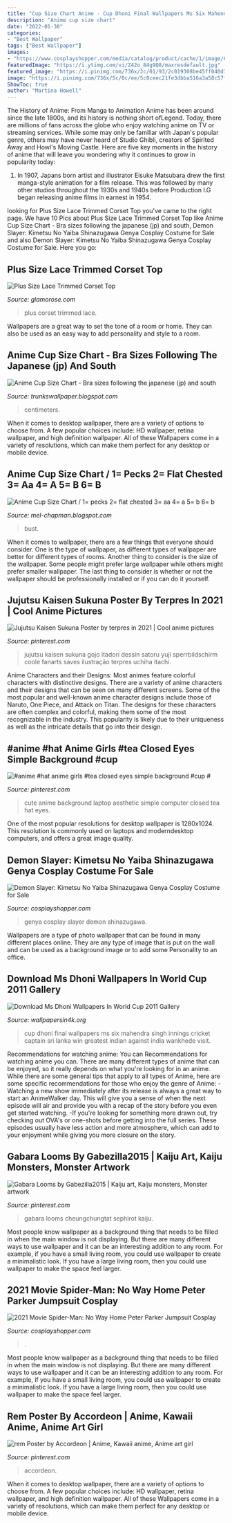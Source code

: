 ```yaml
---
title: "Cup Size Chart Anime - Cup Dhoni Final Wallpapers Ms Six Mahendra Singh Innings Cricket Captain Sri Lanka Win Greatest Indian Against India Wankhede Visit"
description: "Anime cup size chart"
date: "2022-01-30"
categories:
- "Best Wallpaper"
tags: ["Best Wallpaper"]
images:
- "https://www.cosplayshopper.com/media/catalog/product/cache/1/image/650x/d9e1aab3ff6d4b19f6110704db2ea214/C/O/COS-002_02_223.jpg"
featuredImage: "https://i.ytimg.com/vi/Z42o_84g9Q8/maxresdefault.jpg"
featured_image: "https://i.pinimg.com/736x/2c/01/93/2c019308be45ff040d3795663a1066de.jpg"
image: "https://i.pinimg.com/736x/5c/0c/ee/5c0ceec21fe3dbba516a3a58c57f34d5.jpg"
ShowToc: true
author: "Martina Howell"
---
```



The History of Anime: From Manga to Animation
Anime has been around since the late 1800s, and its history is nothing short ofLegend. Today, there are millions of fans across the globe who enjoy watching anime on TV or streaming services. While some may only be familiar with Japan's popular genre, others may have never heard of Studio Ghibli, creators of Spirited Away and Howl's Moving Castle. Here are five key moments in the history of anime that will leave you wondering why it continues to grow in popularity today:
1) In 1907, Japans born artist and illustrator Eisuke Matsubara drew the first manga-style animation for a film release. This was followed by many other studios throughout the 1930s and 1940s before Production I.G began releasing anime films in earnest in 1954.

	

		
looking for Plus Size Lace Trimmed Corset Top you've came to the right page. We have 10 Pics about Plus Size Lace Trimmed Corset Top like Anime Cup Size Chart - Bra sizes following the japanese (jp) and south, Demon Slayer: Kimetsu No Yaiba Shinazugawa Genya Cosplay Costume for Sale and also Demon Slayer: Kimetsu No Yaiba Shinazugawa Genya Cosplay Costume for Sale. Here you go:
		
    
## Plus Size Lace Trimmed Corset Top

<img loading=lazy src="http://www.glamorose.com/v/vspfiles/photos/SH-X25953-2.jpg" onerror="this.onerror=null;this.src='https://tse3.mm.bing.net/th?id=OIP.nGeqSECnh-nXC5vgzqxqJAAAAA&amp;pid=15.1';" alt="Plus Size Lace Trimmed Corset Top">

_Source: glamorose.com_

>plus corset trimmed lace. 

	

Wallpapers are a great way to set the tone of a room or home. They can also be used as an easy way to add personality and style to a room.

    
## Anime Cup Size Chart - Bra Sizes Following The Japanese (jp) And South

<img loading=lazy src="https://i.ytimg.com/vi/Z42o_84g9Q8/maxresdefault.jpg" onerror="this.onerror=null;this.src='https://tse4.mm.bing.net/th?id=OIP.TfXSdotLHuQdpj03u8N_MQHaEK&amp;pid=15.1';" alt="Anime Cup Size Chart - Bra sizes following the japanese (jp) and south">

_Source: trunkswallpaper.blogspot.com_

>centimeters. 

	

When it comes to desktop wallpaper, there are a variety of options to choose from. A few popular choices include: HD wallpaper, retina wallpaper, and high definition wallpaper. All of these Wallpapers come in a variety of resolutions, which can make them perfect for any desktop or mobile device. 

    
## Anime Cup Size Chart / 1= Pecks 2= Flat Chested 3= Aa 4= A 5= B 6= B

<img loading=lazy src="https://vip.socio-corp.jp/wp-content/uploads/sites/3/2015/07/vm-6.png?w=580" onerror="this.onerror=null;this.src='https://tse3.mm.bing.net/th?id=OIP.oX0ZpkLhb7ybXfIheRt9FAHaHa&amp;pid=15.1';" alt="Anime Cup Size Chart / 1= pecks 2= flat chested 3= aa 4= a 5= b 6= b">

_Source: mel-chapman.blogspot.com_

>bust. 

	

When it comes to wallpaper, there are a few things that everyone should consider. One is the type of wallpaper, as different types of wallpaper are better for different types of rooms. Another thing to consider is the size of the wallpaper. Some people might prefer large wallpaper while others might prefer smaller wallpaper. The last thing to consider is whether or not the wallpaper should be professionally installed or if you can do it yourself.

    
## Jujutsu Kaisen Sukuna Poster By Terpres In 2021 | Cool Anime Pictures

<img loading=lazy src="https://i.pinimg.com/736x/2b/c1/f1/2bc1f170457412ddd65e4dfef03dc016.jpg" onerror="this.onerror=null;this.src='https://tse1.mm.bing.net/th?id=OIP.nHLczDpXwObIDWYxLNS5OAHaKX&amp;pid=15.1';" alt="Jujutsu Kaisen Sukuna Poster by terpres in 2021 | Cool anime pictures">

_Source: pinterest.com_

>jujutsu kaisen sukuna gojo itadori dessin satoru yuji sperrbildschirm coole fanarts saves ilustração terpres uchiha itachi. 

	

Anime Characters and their Designs: Most animes feature colorful characters with distinctive designs.
There are a variety of anime characters and their designs that can be seen on many different screens. Some of the most popular and well-known anime character designs include those of Naruto, One Piece, and Attack on Titan. The designs for these characters are often complex and colorful, making them some of the most recognizable in the industry. This popularity is likely due to their uniqueness as well as the intricate details that go into their design.

    
## #anime #hat Anime Girls #tea Closed Eyes Simple Background #cup #

<img loading=lazy src="https://i.pinimg.com/736x/4e/46/dd/4e46dd49d619acc0dcc271b0bb7d783e.jpg" onerror="this.onerror=null;this.src='https://tse2.mm.bing.net/th?id=OIP.2vJfxVb_WccmGFRD3gMtWQHaEK&amp;pid=15.1';" alt="#anime #hat anime girls #tea closed eyes simple background #cup #">

_Source: pinterest.com_

>cute anime background laptop aesthetic simple computer closed tea hat eyes. 

	

One of the most popular resolutions for desktop wallpaper is 1280x1024. This resolution is commonly used on laptops and moderndesktop computers, and offers a great image quality.

    
## Demon Slayer: Kimetsu No Yaiba Shinazugawa Genya Cosplay Costume For Sale

<img loading=lazy src="https://www.cosplayshopper.com/media/catalog/product/cache/1/image/650x/d9e1aab3ff6d4b19f6110704db2ea214/C/O/COS-013_02_180.jpg" onerror="this.onerror=null;this.src='https://tse1.mm.bing.net/th?id=OIP.VoGXq4y8aR7_9igFF6oO8AHaO0&amp;pid=15.1';" alt="Demon Slayer: Kimetsu No Yaiba Shinazugawa Genya Cosplay Costume for Sale">

_Source: cosplayshopper.com_

>genya cosplay slayer demon shinazugawa. 

	



Wallpapers are a type of photo wallpaper that can be found in many different places online. They are any type of image that is put on the wall and can be used as a background image or to add some Personality to an office.

    
## Download Ms Dhoni Wallpapers In World Cup 2011 Gallery

<img loading=lazy src="http://www.wallpapersin4k.org/wp-content/uploads/2017/04/Ms-Dhoni-Wallpapers-In-World-Cup-2011-8.jpg" onerror="this.onerror=null;this.src='https://tse3.mm.bing.net/th?id=OIP.QOfktCfeKS4Bw-pqlwPRnQHaLr&amp;pid=15.1';" alt="Download Ms Dhoni Wallpapers In World Cup 2011 Gallery">

_Source: wallpapersin4k.org_

>cup dhoni final wallpapers ms six mahendra singh innings cricket captain sri lanka win greatest indian against india wankhede visit. 

	

Recommendations for watching anime: You can
Recommendations for watching anime you can. There are many different types of anime that can be enjoyed, so it really depends on what you're looking for in an anime. While there are some general tips that apply to all types of Anime, here are some specific recommendations for those who enjoy the genre of Anime: 
-Watching a new show immediately after its release is always a great way to start an AnimeWalker day. This will give you a sense of when the next episode will air and provide you with a recap of the story before you even get started watching. 
-If you're looking for something more drawn out, try checking out OVA's or one-shots before getting into the full series. These episodes usually have less action and more atmosphere, which can add to your enjoyment while giving you more closure on the story.

    
## Gabara Looms By Gabezilla2015 | Kaiju Art, Kaiju Monsters, Monster Artwork

<img loading=lazy src="https://i.pinimg.com/736x/5c/0c/ee/5c0ceec21fe3dbba516a3a58c57f34d5.jpg" onerror="this.onerror=null;this.src='https://tse1.mm.bing.net/th?id=OIP.GY7v8klxxKdr3UAJ_EsWygHaJ5&amp;pid=15.1';" alt="Gabara Looms by Gabezilla2015 | Kaiju art, Kaiju monsters, Monster artwork">

_Source: pinterest.com_

>gabara looms cheungchungtat sephirot kaiju. 

	

Most people know wallpaper as a background thing that needs to be filled in when the main window is not displaying. But there are many different ways to use wallpaper and it can be an interesting addition to any room. For example, if you have a small living room, you could use wallpaper to create a minimalistic look. If you have a large living room, then you could use wallpaper to make the space feel larger.

    
## 2021 Movie Spider-Man: No Way Home Peter Parker Jumpsuit Cosplay

<img loading=lazy src="https://www.cosplayshopper.com/media/catalog/product/cache/1/image/650x/d9e1aab3ff6d4b19f6110704db2ea214/C/O/COS-002_02_223.jpg" onerror="this.onerror=null;this.src='https://tse2.mm.bing.net/th?id=OIP.NhFrzAufkcT3F5uwr0lziQHaLH&amp;pid=15.1';" alt="2021 Movie Spider-Man: No Way Home Peter Parker Jumpsuit Cosplay">

_Source: cosplayshopper.com_

>. 

	

Most people know wallpaper as a background thing that needs to be filled in when the main window is not displaying. But there are many different ways to use wallpaper and it can be an interesting addition to any room. For example, if you have a small living room, you could use wallpaper to create a minimalistic look. If you have a large living room, then you could use wallpaper to make the space feel larger.

    
## Rem Poster By Accordeon | Anime, Kawaii Anime, Anime Art Girl

<img loading=lazy src="https://i.pinimg.com/736x/2c/01/93/2c019308be45ff040d3795663a1066de.jpg" onerror="this.onerror=null;this.src='https://tse2.mm.bing.net/th?id=OIP.DOrY2tEyvvcWz8t75D_guAHaJ3&amp;pid=15.1';" alt="rem Poster by Accordeon | Anime, Kawaii anime, Anime art girl">

_Source: pinterest.com_

>accordeon. 

	

When it comes to desktop wallpaper, there are a variety of options to choose from. A few popular choices include: HD wallpaper, retina wallpaper, and high definition wallpaper. All of these Wallpapers come in a variety of resolutions, which can make them perfect for any desktop or mobile device. 


